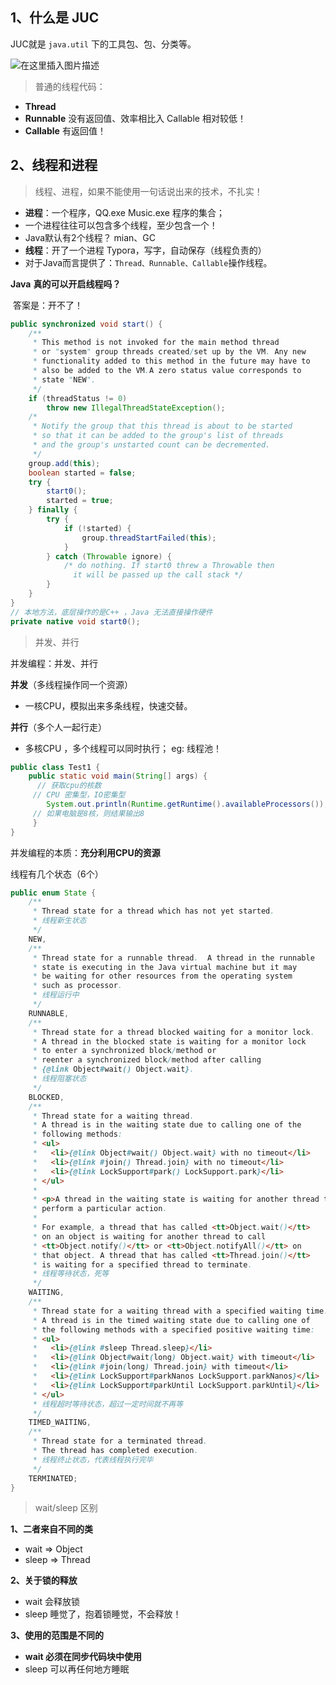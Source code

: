 ## 1、什么是 JUC

JUC就是 `java.util` 下的工具包、包、分类等。

![在这里插入图片描述](https://img-blog.csdnimg.cn/20210120130409745.png?x-oss-process=image/watermark,type_ZmFuZ3poZW5naGVpdGk,shadow_10,text_aHR0cHM6Ly9ibG9nLmNzZG4ubmV0L3dlaXhpbl80MzU5MTk4MA==,size_16,color_FFFFFF,t_70)

> 普通的线程代码：

- **Thread**
- **Runnable** 没有返回值、效率相比入 Callable 相对较低！
- **Callable** 有返回值！

## 2、线程和进程

> 线程、进程，如果不能使用一句话说出来的技术，不扎实！

- **进程**：一个程序，QQ.exe Music.exe 程序的集合；
- 一个进程往往可以包含多个线程，至少包含一个！
- Java默认有2个线程？ mian、GC
- **线程**：开了一个进程 Typora，写字，自动保存（线程负责的）
- 对于Java而言提供了：`Thread、Runnable、Callable`操作线程。

**Java** **真的可以开启线程吗？** 

​	答案是：开不了！

```java
public synchronized void start() {
    /**
     * This method is not invoked for the main method thread 
     * or "system" group threads created/set up by the VM. Any new 
     * functionality added to this method in the future may have to 
     * also be added to the VM.A zero status value corresponds to 
     * state "NEW".
     */
    if (threadStatus != 0)
        throw new IllegalThreadStateException();
    /* 
     * Notify the group that this thread is about to be started
     * so that it can be added to the group's list of threads
     * and the group's unstarted count can be decremented. 
     */
    group.add(this);
    boolean started = false;
    try {
        start0();
        started = true;
    } finally {
        try {
            if (!started) {
                group.threadStartFailed(this);
            }
        } catch (Throwable ignore) {
            /* do nothing. If start0 threw a Throwable then
              it will be passed up the call stack */
        }
    }
}
// 本地方法，底层操作的是C++ ，Java 无法直接操作硬件
private native void start0();
```

> 并发、并行

并发编程：并发、并行

**并发**（多线程操作同一个资源）

- 一核CPU，模拟出来多条线程，快速交替。

**并行**（多个人一起行走）

- 多核CPU ，多个线程可以同时执行； eg: 线程池！

```java
public class Test1 {
    public static void main(String[] args) {
      // 获取cpu的核数 
     // CPU 密集型，IO密集型 
        System.out.println(Runtime.getRuntime().availableProcessors());
     // 如果电脑是8核，则结果输出8
     } 
}
```

并发编程的本质：**充分利用CPU的资源**

线程有几个状态（6个）

```java
public enum State {
    /**
     * Thread state for a thread which has not yet started.
     * 线程新生状态
     */
    NEW,
    /**
     * Thread state for a runnable thread.  A thread in the runnable
     * state is executing in the Java virtual machine but it may
     * be waiting for other resources from the operating system
     * such as processor.
     * 线程运行中
     */
    RUNNABLE,
    /**
     * Thread state for a thread blocked waiting for a monitor lock.
     * A thread in the blocked state is waiting for a monitor lock
     * to enter a synchronized block/method or
     * reenter a synchronized block/method after calling
     * {@link Object#wait() Object.wait}.
     * 线程阻塞状态
     */
    BLOCKED,
    /**
     * Thread state for a waiting thread.
     * A thread is in the waiting state due to calling one of the
     * following methods:
     * <ul>
     *   <li>{@link Object#wait() Object.wait} with no timeout</li>
     *   <li>{@link #join() Thread.join} with no timeout</li>
     *   <li>{@link LockSupport#park() LockSupport.park}</li>
     * </ul>
     *
     * <p>A thread in the waiting state is waiting for another thread to
     * perform a particular action.
     *
     * For example, a thread that has called <tt>Object.wait()</tt>
     * on an object is waiting for another thread to call
     * <tt>Object.notify()</tt> or <tt>Object.notifyAll()</tt> on
     * that object. A thread that has called <tt>Thread.join()</tt>
     * is waiting for a specified thread to terminate.
     * 线程等待状态，死等
     */
    WAITING,
    /**
     * Thread state for a waiting thread with a specified waiting time.
     * A thread is in the timed waiting state due to calling one of
     * the following methods with a specified positive waiting time:
     * <ul>
     *   <li>{@link #sleep Thread.sleep}</li>
     *   <li>{@link Object#wait(long) Object.wait} with timeout</li>
     *   <li>{@link #join(long) Thread.join} with timeout</li>
     *   <li>{@link LockSupport#parkNanos LockSupport.parkNanos}</li>
     *   <li>{@link LockSupport#parkUntil LockSupport.parkUntil}</li>
     * </ul>
     * 线程超时等待状态，超过一定时间就不再等
     */
    TIMED_WAITING,
    /**
     * Thread state for a terminated thread.
     * The thread has completed execution.
     * 线程终止状态，代表线程执行完毕
     */
    TERMINATED;
}
```

> wait/sleep 区别

**1、二者来自不同的类**

- wait => Object
- sleep => Thread

**2、关于锁的释放**

- wait 会释放锁
- sleep 睡觉了，抱着锁睡觉，不会释放！

**3、使用的范围是不同的**

- **wait 必须在同步代码块中使用**
- sleep 可以再任何地方睡眠